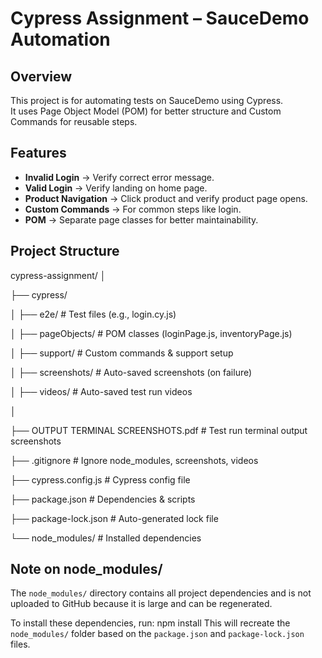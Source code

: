 # **Cypress Assignment – SauceDemo Automation**

## **Overview**
This project is for automating tests on SauceDemo using Cypress.  
It uses Page Object Model (POM) for better structure and Custom Commands for reusable steps.

## **Features**
- **Invalid Login** → Verify correct error message.  
- **Valid Login** → Verify landing on home page.  
- **Product Navigation** → Click product and verify product page opens.  
- **Custom Commands** → For common steps like login.  
- **POM** → Separate page classes for better maintainability.  

## **Project Structure**
cypress-assignment/
│

├── cypress/

│ ├── e2e/ # Test files (e.g., login.cy.js)

│ ├── pageObjects/ # POM classes (loginPage.js, inventoryPage.js)

│ ├── support/ # Custom commands & support setup

│ ├── screenshots/ # Auto-saved screenshots (on failure)

│ ├── videos/ # Auto-saved test run videos

│

├── OUTPUT TERMINAL SCREENSHOTS.pdf # Test run terminal output screenshots

├── .gitignore # Ignore node_modules, screenshots, videos

├── cypress.config.js # Cypress config file

├── package.json # Dependencies & scripts

├── package-lock.json # Auto-generated lock file

└── node_modules/ # Installed dependencies 


## **Note on node_modules/**
The `node_modules/` directory contains all project dependencies and is not uploaded to GitHub because it is large and can be regenerated.  

To install these dependencies, run:
npm install
This will recreate the `node_modules/` folder based on the `package.json` and `package-lock.json` files.
